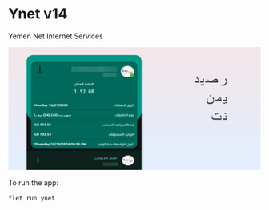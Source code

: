 # Ynet v14

Yemen Net Internet Services

![App](media/screenshot.png)

To run the app:

```
flet run ynet
```
